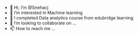 - 👋 Hi, I’m @Snehacj
- 👀 I’m interested in Machine learning 
- 🌱 I completed Data analytics course from edubridge learning
- 💞️ I’m looking to collaborate on ...
- 📫 How to reach me ...

<!---
Snehacj/Snehacj is a ✨ special ✨ repository because its `README.md` (this file) appears on your GitHub profile.
You can click the Preview link to take a look at your changes.
--->
